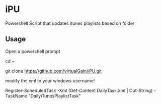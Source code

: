 # iPU
Powershell Script that updates itunes playlists based on folder

## Usage
Open a powershell prompt

  cd ~
  
  git clone https://github.com/virtualGain/iPU.git
  
modify the xml to your windows username!

  Register-ScheduledTask -Xml (Get-Content DailyTask.xml | Out-String) -TaskName "DailyiTunesPlaylistTask"
